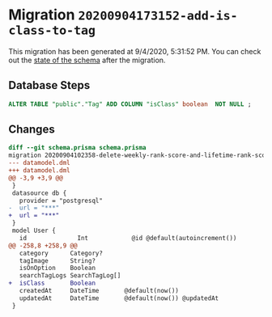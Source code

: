 # Migration `20200904173152-add-is-class-to-tag`

This migration has been generated at 9/4/2020, 5:31:52 PM.
You can check out the [state of the schema](./schema.prisma) after the migration.

## Database Steps

```sql
ALTER TABLE "public"."Tag" ADD COLUMN "isClass" boolean  NOT NULL ;
```

## Changes

```diff
diff --git schema.prisma schema.prisma
migration 20200904102358-delete-weekly-rank-score-and-lifetime-rank-score-from-shop..20200904173152-add-is-class-to-tag
--- datamodel.dml
+++ datamodel.dml
@@ -3,9 +3,9 @@
 }
 datasource db {
   provider = "postgresql"
-  url = "***"
+  url = "***"
 }
 model User {
   id              Int            @id @default(autoincrement())
@@ -258,8 +258,9 @@
   category      Category?
   tagImage      String?
   isOnOption    Boolean
   searchTagLogs SearchTagLog[]
+  isClass       Boolean
   createdAt     DateTime       @default(now())
   updatedAt     DateTime       @default(now()) @updatedAt
 }
```


